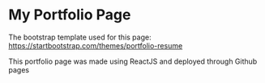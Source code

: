 # My Portfolio Page

The bootstrap template used for this page: https://startbootstrap.com/themes/portfolio-resume

This portfolio page was made using ReactJS and deployed through Github pages
